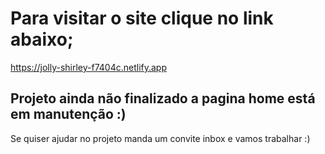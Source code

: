 # Para visitar o site clique no link abaixo;
https://jolly-shirley-f7404c.netlify.app
## Projeto ainda não finalizado a pagina home está em manutenção :)
Se quiser ajudar no projeto manda um convite inbox e vamos trabalhar :)
